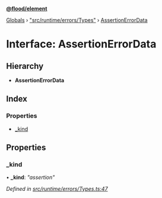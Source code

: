 **[@flood/element](../README.md)**

[Globals](../globals.md) › ["src/runtime/errors/Types"](../modules/_src_runtime_errors_types_.md) › [AssertionErrorData](_src_runtime_errors_types_.assertionerrordata.md)

# Interface: AssertionErrorData

## Hierarchy

* **AssertionErrorData**

## Index

### Properties

* [_kind](_src_runtime_errors_types_.assertionerrordata.md#_kind)

## Properties

###  _kind

• **_kind**: *"assertion"*

*Defined in [src/runtime/errors/Types.ts:47](https://github.com/flood-io/element/blob/d9c12d9/packages/element/src/runtime/errors/Types.ts#L47)*